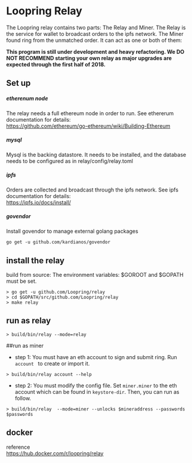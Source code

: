 # Loopring Relay
The Loopring relay contains two parts: The Relay and Miner. The Relay is the service for wallet to broadcast orders to the ipfs network.  The Miner found ring from the unmatched order. It can act as one or both of them:<br>


**This program is still under development and heavy refactoring. We DO NOT RECOMMEND starting your own relay as major upgrades are expected through the first half of 2018.**

## Set up
##### etherenum node
The relay needs a full ethereum node in order to run. See ethererum documentation for details:<br>
https://github.com/ethereum/go-ethereum/wiki/Building-Ethereum

##### mysql
Mysql is the backing datastore. It needs to be installed, and the database needs to be configured as in relay/config/relay.toml

##### ipfs
Orders are collected and broadcast through the ipfs network. See ipfs documentation for details:<br>
https://ipfs.io/docs/install/

##### govendor
Install govendor to manage external golang packages
```
go get -u github.com/kardianos/govendor
```

## install the relay

build from source:
The environment variables: $GOROOT and $GOPATH must be set. 
```
> go get -u github.com/Loopring/relay
> cd $GOPATH/src/github.com/Loopring/relay
> make relay
```

## run as relay
```
> build/bin/relay --mode=relay
```


##run as miner
- step 1: You must have an eth account to sign and submit ring. Run `account ` to create or import it.
```
> build/bin/relay account --help
```
- step 2: You must modify the config file. Set `miner.miner` to the eth account which can be found in `keystore-dir`.
Then, you can run as follow.
```
> build/bin/relay  --mode=miner --unlocks $mineraddress --passwords $passwords

```
## docker
reference<br> 
https://hub.docker.com/r/loopring/relay
